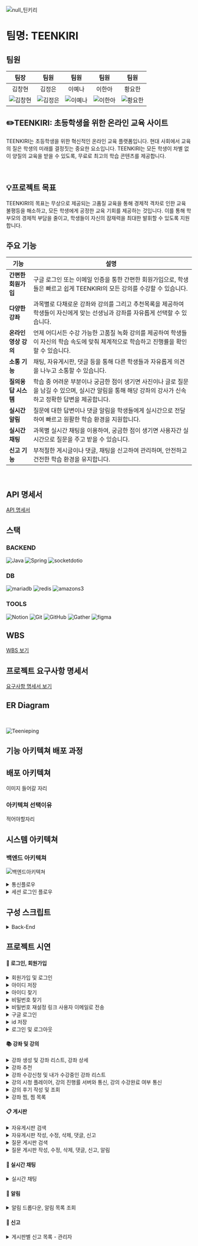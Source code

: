 ![null_틴키리](https://github.com/user-attachments/assets/08a561c5-f43c-4d95-a8ff-13dfd638a6af)

# 팀명: TEENKIRI

## 팀원

<center>
  
| 팀장 | 팀원 | 팀원 | 팀원 | 팀원 |
|:------:|:------:|:------:|:------:|:------:|
| 김창현 | 김정은 | 이예나 | 이한아 | 황요한 |
| ![김창현](https://github.com/user-attachments/assets/6cbde653-2dc2-41bc-967b-98c385ca0324) | ![김정은](https://github.com/user-attachments/assets/39f023ed-c272-4218-b11c-c03c2c51ed5e) | ![이예나](https://github.com/user-attachments/assets/50ca9133-e2ab-4d45-b4ee-200bc1f21f31) | ![이한아](https://github.com/user-attachments/assets/29f30df2-465e-45e3-925a-c84bdb003a72) | ![황요한](https://github.com/user-attachments/assets/f69d21a0-496b-46e3-b380-3443a905a791) |

</center>

## ✏️TEENKIRI: 초등학생을 위한 온라인 교육 사이트

TEENKIRI는 초등학생을 위한 혁신적인 온라인 교육 플랫폼입니다. 현대 사회에서 교육의 질은 학생의 미래를 결정짓는 중요한 요소입니다. TEENKIRI는 모든 학생이 차별 없이 양질의 교육을 받을 수 있도록, 무료로 최고의 학습 콘텐츠를 제공합니다.

<br>

## 💡프로젝트 목표

TEENKIRI의 목표는 무상으로 제공되는 고품질 교육을 통해 경제적 격차로 인한 교육 불평등을 해소하고, 모든 학생에게 공정한 교육 기회를 제공하는 것입니다. 이를 통해 학부모의 경제적 부담을 줄이고, 학생들이 자신의 잠재력을 최대한 발휘할 수 있도록 지원합니다.
<br>


## 주요 기능

| 기능 | 설명 |
|------|------|
| **간편한 회원가입** | 구글 로그인 또는 이메일 인증을 통한 간편한 회원가입으로, 학생들은 빠르고 쉽게 TEENKIRI의 모든 강의를 수강할 수 있습니다. |
| **다양한 강좌** | 과목별로 다채로운 강좌와 강의를 그리고 추천목록을 제공하여 학생들이 자신에게 맞는 선생님과 강좌를 자유롭게 선택할 수 있습니다. |
| **온라인 영상 강의** | 언제 어디서든 수강 가능한 고품질 녹화 강의를 제공하여 학생들이 자신의 학습 속도에 맞춰 체계적으로 학습하고 진행률을 확인할 수 있습니다. |
| **소통 기능** | 채팅, 자유게시판, 댓글 등을 통해 다른 학생들과 자유롭게 의견을 나누고 소통할 수 있습니다. |
| **질의응답 시스템** | 학습 중 어려운 부분이나 궁금한 점이 생기면 사진이나 글로 질문을 남길 수 있으며, 실시간 알림을 통해 해당 강좌의 강사가 신속하고 정확한 답변을 제공합니다. |
| **실시간 알림** | 질문에 대한 답변이나 댓글 알림을 학생들에게 실시간으로 전달하여 빠르고 원활한 학습 환경을 지원합니다. |
| **실시간 채팅** | 과목별 실시간 채팅을 이용하여, 궁금한 점이 생기면 사용자간 실시간으로 질문을 주고 받을 수 있습니다. |
| **신고 기능** | 부적절한 게시글이나 댓글, 채팅을 신고하여 관리하며, 안전하고 건전한 학습 환경을 유지합니다. |
<br>

## API 명세서
[API 명세서](https://www.notion.so/ara-boka/fc5d0810549e4d1b824bbbaba4e4a317?v=7d45cf341d364c86aaf799a90e747692&pvs=4)

## 스택

### BACKEND
![Java](https://img.shields.io/badge/java-007396?style=for-the-badge&logo=java&logoColor=white)
![Spring](https://img.shields.io/badge/spring-6DB33F?style=for-the-badge&logo=spring&logoColor=white)
![socketdotio](https://img.shields.io/badge/socketdotio-010101?style=for-the-badge)


###  DB
![mariadb](https://img.shields.io/badge/mariadb-003545?style=for-the-badge&logo=mariadb&logoColor=white)
![redis](https://img.shields.io/badge/redis-FF4438?style=for-the-badge)
![amazons3](https://img.shields.io/badge/amazons3-569A31?style=for-the-badge)

### TOOLS
![Notion](https://img.shields.io/badge/notion-181717?style=for-the-badge&logo=notion&logoColor=white)
![Git](https://img.shields.io/badge/git-F05032?style=for-the-badge&logo=git&logoColor=white)
![GitHub](https://img.shields.io/badge/Github-181717?style=for-the-badge&logo=Github&logoColor=white)
![Gather](https://img.shields.io/badge/gather-2F5EF5?style=for-the-badge)
![figma](https://img.shields.io/badge/figma-2F5EF5?style=for-the-badge)



## WBS

[WBS 보기](https://docs.google.com/spreadsheets/d/120qVjj7PFPoHNYqx8IHpAQztUI7F3E29oSD8xP9Lv3Y/edit?pli=1&gid=95638865#gid=95638865)

## 프로젝트 요구사항 명세서

[요구사항 명세서 보기](https://docs.google.com/spreadsheets/d/120qVjj7PFPoHNYqx8IHpAQztUI7F3E29oSD8xP9Lv3Y/edit?pli=1&gid=0#gid=0)
<br>

## ER Diagram
<br>

![Teenieping](https://github.com/user-attachments/assets/e7a4b2f6-ba62-4fcf-b8f1-b076d0db859d)


## 기능 아키텍쳐 배포 과정
## 배포 아키텍쳐
이미지 들어갈 자리

### 아키텍쳐 선택이유
적어야할자리


## 시스템 아키텍쳐
### 백엔드 아키텍쳐
![백엔드아키텍쳐](https://github.com/user-attachments/assets/53f6f1eb-13c2-46de-951d-059a298a2b5e)

<details>
  <summary>통신플로우</summary>
  <img src="https://github.com/user-attachments/assets/a5c9e695-5d42-4d8c-bf0f-0e2914bcd0cf">
  <img src="https://github.com/user-attachments/assets/8b8a8a56-00da-402b-8d8e-d187f81f008c">
  <img src="https://github.com/user-attachments/assets/ced481be-325d-4dcb-b52b-826d4e9065c4">
</details>

<details>
  <summary> 세션 로그인 플로우</summary>
  <img src="">
</details>

## 구성 스크립트

<details>
  <summary> Back-End</summary>
  <details>
    <summary>teenkiri_k8s.yml</summary>
    
      name: deploy ordersystem with k8s
      on:
        push:
          branches:
            - main
      jobs:
        build-and-deploy:
          runs-on: ubuntu-latest
          steps:
            - name: checkout github (source code checkout)
              uses: actions/checkout@v2
            
            - name: install kubectl
              uses: azure/setup-kubectl@v3
              with:
                version: "v1.25.9"
              id: install

            - name: configure aws (key setting)
              uses: aws-actions/configure-aws-credentials@v1
              with:
                aws-access-key-id: ${{secrets.AWS_KEY}}
                aws-secret-access-key: ${{secrets.AWS_SECRET}}
                aws-region: ap-northeast-2

            - name: update cluster information
              run : aws eks update-kubeconfig --name teenkiri-cluster --region ap-northeast-2

            - name: login ECR
              id: login-ecr
              uses: aws-actions/amazon-ecr-login@v1

            - name: build and push docker images to ecr (env:변수명지정)
              env:
                REGISTRY: 346903264902.dkr.ecr.ap-northeast-2.amazonaws.com
                REPOSITORY: teenkiri
              run: |
                docker build -t $REGISTRY/$REPOSITORY:latest -f ./Dockerfile .
                docker push $REGISTRY/$REPOSITORY:latest

            - name: eks kubectl apply
              run: |
                kubectl apply -f ./k8s/teenkiri_depl.yml
                kubectl rollout restart deployment teenkiri-deployment -n teenkiri
              

  </details>

  <details>
    <summary> certificate.yml</summary>

      apiVersion: cert-manager.io/v1
      kind: ClusterIssuer
      metadata:
        name: letsencrypt-prod
      spec:
        acme:
          # 인증서 서버 주소. 해당 서버의 리소스를 통해 인증서 발행
          server: https://acme-v02.api.letsencrypt.org/directory
          email: snikuz12@naver.com
          privateKeySecretRef:
            name: letsencrypt-prod
          solvers:
          - http01:
              ingress:
                class: nginx
      # 3. Certificate 생성
      ---
      apiVersion: cert-manager.io/v1
      kind: Certificate
      metadata:
        name: teenkiri-com-tls
        namespace: teenkiri
      spec:
        secretName: teenkiri-com-tls
        duration: 2160h # 90일
        renewBefore: 36h # 15일전에 갱신
        issuerRef:
          name: letsencrypt-prod
          kind: ClusterIssuer
        commonName: server.teenkiri.site
        dnsNames:
          - server.teenkiri.site
      
  </details>

  <details>
    <summary> teenkiri_depl.yml</summary>
    
    apiVersion: apps/v1
    kind: Deployment
    metadata:
      name: teenkiri-deployment
      namespace: teenkiri
    spec:
      replicas: 3
      selector:
        matchLabels:
          app: teenkiri
      template:
        metadata:
          labels:
            app: teenkiri
        spec:
          containers:
            - name: teenkiri
              image: 346903264902.dkr.ecr.ap-northeast-2.amazonaws.com/teenkiri:latest
              ports:
                - containerPort: 8080
              resources:
                limits:
                  cpu: "1"
                  memory: "500Mi"
                requests:
                  cpu: "0.5"
                  memory: "500Mi"

              env:
                - name: REDIS_HOST
                  valueFrom:
                    secretKeyRef:
                      key: REDIS_HOST
                      name: teenkiri-app-secrets
                - name: REDIS_PORT
                  valueFrom:
                    secretKeyRef:
                      key: REDIS_PORT
                      name: teenkiri-app-secrets
                - name: DB_HOST
                  valueFrom:
                    secretKeyRef:
                      key: DB_HOST
                      name: teenkiri-app-secrets
                - name: DB_USERNAME
                  valueFrom:
                    secretKeyRef:
                      key: DB_USERNAME
                      name: teenkiri-app-secrets
                - name: DB_PASSWORD
                  valueFrom:
                    secretKeyRef:
                      key: DB_PASSWORD
                      name: teenkiri-app-secrets
                - name: JWT_SECRET
                  valueFrom:
                    secretKeyRef:
                      key: JWT_SECRET
                      name: teenkiri-app-secrets
                - name: JWT_SECRET_RT
                  valueFrom:
                    secretKeyRef:
                      key: JWT_SECRET_RT
                      name: teenkiri-app-secrets
                - name: AWS_ACCESS_KEY
                  valueFrom:
                    secretKeyRef:
                      key: AWS_ACCESS_KEY
                      name: teenkiri-app-secrets
                - name: AWS_SECRET_KEY
                  valueFrom:
                    secretKeyRef:
                      key: AWS_SECRET_KEY
                      name: teenkiri-app-secrets
                - name: JWT_TIME
                  valueFrom:
                    secretKeyRef:
                      key: JWT_TIME
                      name: teenkiri-app-secrets
                - name: JWT_TIME_RT
                  valueFrom:
                    secretKeyRef:
                      key: JWT_TIME_RT
                      name: teenkiri-app-secrets
                - name: GOOGLE_TOKEN
                  valueFrom:
                    secretKeyRef:
                      key: GOOGLE_TOKEN
                      name: teenkiri-app-secrets
                - name: GOOGLE_SECRET
                  valueFrom:
                    secretKeyRef:
                      key: GOOGLE_SECRET
                      name: teenkiri-app-secrets
                - name: KAKAO_TOKEN
                  valueFrom:
                    secretKeyRef:
                      key: KAKAO_TOKEN
                      name: teenkiri-app-secrets
                - name: KAKAO_SECRET
                  valueFrom:
                    secretKeyRef:
                      key: KAKAO_SECRET
                      name: teenkiri-app-secrets
                - name: NAVER_TOKEN
                  valueFrom:
                    secretKeyRef:
                      key: NAVER_TOKEN
                      name: teenkiri-app-secrets
                - name: NAVER_SECRET
                  valueFrom:
                    secretKeyRef:
                      key: NAVER_SECRET
                      name: teenkiri-app-secrets
                - name: AUTH_HOST
                  valueFrom:
                    secretKeyRef:
                      key: AUTH_HOST
                      name: teenkiri-app-secrets
                - name: AUTH_PORT
                  valueFrom:
                    secretKeyRef:
                      key: AUTH_PORT
                      name: teenkiri-app-secrets
                - name: AUTH_EMAIL
                  valueFrom:
                    secretKeyRef:
                      key: AUTH_EMAIL
                      name: teenkiri-app-secrets
                - name: AUTH_KEY
                  valueFrom:
                    secretKeyRef:
                      key: AUTH_KEY
                      name: teenkiri-app-secrets
                - name: BUCKET
                  valueFrom:
                    secretKeyRef:
                      key: BUCKET
                      name: teenkiri-app-secrets

  </details>

  <details>
    <summary> teenkiri_ingress.yml</summary>

    apiVersion: networking.k8s.io/v1
    kind: Ingress
    metadata:
      name: teenkiri-ingress
      namespace: teenkiri
      annotations:
        nginx.ingress.kubernetes.io/proxy-body-size: "3G"
        nginx.ingress.kubernetes.io/client-body-buffer-size: "3G"
        nginx.ingress.kubernetes.io/affinity: "cookie"  # 세션 스티키니스 활성화
        nginx.ingress.kubernetes.io/session-cookie-name: "teenkiri-session"  # 세션 쿠키 이름
        nginx.ingress.kubernetes.io/session-cookie-hash: "sha1"  # 쿠키 해시 알고리즘
        kubernetes.io/ingress.class: nginx
        cert-manager.io/cluster-issuer: letsencrypt-prod
    spec:
      tls:
        - hosts:
            - "server.teenkiri.site"
          secretName: teenkiri-com-tls
      rules:
        - host: server.teenkiri.site
          http:
            paths:
              - path: /
                pathType: Prefix
                backend:
                  service:
                    name: teenkiri-service
                    port:
                      number: 80
  </details>

  <details>
    <summary>teenkiri_service.yml</summary>

    apiVersion: v1
    kind: Service
    metadata:
      name: teenkiri-service
      namespace: teenkiri  
    spec:
      type: ClusterIP
      ports:
        - name: http
          port: 80
          targetPort: 8080
        - name: tomcat
          port: 8090
          targetPort: 8090
      selector:
        app: teenkiri

  </details>

  <details>
    <summary> Configmap.yml</summary>
    
    apiVersion: v1
    kind: ConfigMap
    metadata:
      name: nginx-configuration
      namespace: ingress-nginx
    data:
      proxy-body-size: "3G"
      client-body-buffer-size: "3G"   
  </details>
</details>


## 프로젝트 시연

#### 👤 로그인, 회원가입
<details>
  <summary>회원가입 및 로그인</summary>
  <img src="https://github.com/user-attachments/assets/4cc8f76e-4b72-4a83-a12b-d6811b53b024">
</details>

<details>
  <summary>아이디 저장</summary>
  <img src="https://github.com/user-attachments/assets/271e8b47-4686-4949-9ee8-fd7c3d98414a">
</details>

<details>
  <summary>아이디 찾기</summary>
  <img src="https://github.com/user-attachments/assets/8dc01686-587a-4ae7-94ce-c8c9ef840a33">
</details>

<details>
  <summary>비밀번호 찾기</summary>
  <img src = "https://github.com/user-attachments/assets/31659318-a183-4825-9c6c-1a1f4fe5d9e3">
</details>

<details>
  <summary>비밀번호 재설정 링크 사용자 이메일로 전송</summary>
  <img width="1170" alt="비밀번호_재설정_링크" src="https://github.com/user-attachments/assets/d1d59ff7-ec19-4d0b-ae60-9d00ccc7128c">
</details>

<details>
  <summary>구글 로그인</summary>
<img src = "https://github.com/user-attachments/assets/6adbcfab-2034-4241-af68-9a29ea2bd0ad">
</details>

<details>
  <summary>id 저장</summary>
  <img src = "https://github.com/user-attachments/assets/f0aba189-fd64-4381-b8ce-dec71f413cb9">
</details>

<details>
  <summary>로그인 및 로그아웃</summary>
<br>
<summary>로그인</summary>
<img src ="https://github.com/user-attachments/assets/a2f71dc3-a939-4c40-a3da-964b0ed6dd87">
<br>
  <summary>로그아웃</summary>
<img src ="https://github.com/user-attachments/assets/ac47c3f1-f6d9-44c4-8c3f-d10393a46e89">
</details>

#### 📚 강좌 및 강의

<details>
  <summary>강좌 생성 및 강좌 리스트, 강좌 상세</summary>
  <img src="https://github.com/user-attachments/assets/531492fd-d958-40b2-ae54-912b8159e80c">
</details>

<details>
  <summary>강좌 추천</summary>
  <img src="https://github.com/user-attachments/assets/99f3a64f-570b-4c38-bf96-32972a88d6b2">
</details>

<details>
  <summary>강좌 수강신청 및 내가 수강중인 강좌 리스트</summary>
  <img src="https://github.com/user-attachments/assets/f968dfa0-8316-4fe1-8649-674f50c10ac5">
</details>

<details>
  <summary>강의 시청 플레이어, 강의 진행률 서버와 통신, 강의 수강완료 여부 통신</summary>
  <img src= "https://github.com/user-attachments/assets/f7ff0202-637b-4e0b-a25a-606fc532c506">
</details>

<details>
  <summary>강의 후기 작성 및 조회</summary>
  <img src="https://github.com/user-attachments/assets/ff13b853-5ae3-4912-9e99-fa06d87a334c" alt="별점 및 후기">
</details>

<details>
  <summary>강좌 찜, 찜 목록</summary>
  <img src="https://github.com/user-attachments/assets/f5046e16-c634-42a8-a4fd-f6477be81e82">
</details>


#### 📋 게시판

<details>
  <summary>자유게시판 검색</summary>
  <img src="https://github.com/user-attachments/assets/9d2d7b5b-ebe9-4a41-9783-ffd881b72362">
</details>

<details>
  <summary>자유게시판 작성, 수정, 삭제, 댓글, 신고</summary>
  <img src = "https://github.com/user-attachments/assets/bb5b3ce2-22ad-430d-91f9-4a63035acc82">
</details>

<details>
  <summary>질문 게시판 검색</summary>
  <img src = "https://github.com/user-attachments/assets/d21a2480-c7b3-4cf0-bfff-f376c90677e9">
</details>

<details>
  <summary>질문 게시판 작성, 수정, 삭제, 댓글, 신고, 알림</summary>
  <img src= "https://github.com/user-attachments/assets/849eccc6-42da-4238-bc25-e9f3e112923e">
</details>

#### 💬 실시간 채팅

<details>
  <summary>실시간 채팅</summary>
  <img src= "https://github.com/user-attachments/assets/c73dcbd6-9cff-46b1-88f5-4486eb3f6eed">
</details>

#### 🔔 알림

<details>
  <summary>알림 드롭다운, 알림 목록 조회</summary>
  <img src = "https://github.com/user-attachments/assets/5b904e40-f5b0-4864-ae66-4903ea1d1532">
</details>

#### 🚨 신고

<details>
  <summary>게시판별 신고 목록 - 관리자</summary>
  <img src= "https://github.com/user-attachments/assets/3fc0e9f5-54ba-4c33-88fa-be6c36749ea1">
</details>

